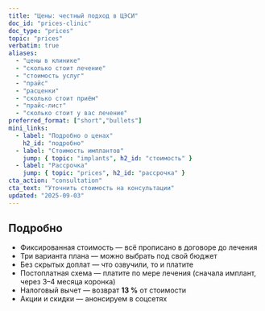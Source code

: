 ```yaml
---
title: "Цены: честный подход в ЦЭСИ"
doc_id: "prices-clinic"
doc_type: "prices"
topic: "prices"
verbatim: true
aliases:
  - "цены в клинике"
  - "сколько стоит лечение"
  - "стоимость услуг"
  - "прайс"
  - "расценки"
  - "сколько стоит приём"
  - "прайс-лист"
  - "сколько стоит у вас лечение"
preferred_format: ["short","bullets"]
mini_links:
  - label: "Подробно о ценах"
    h2_id: "подробно"
  - label: "Стоимость имплантов"
    jump: { topic: "implants", h2_id: "стоимость" }
  - label: "Рассрочка"
    jump: { topic: "prices", h2_id: "рассрочка" }
cta_action: "consultation"
cta_text: "Уточнить стоимость на консультации"
updated: "2025-09-03"
---
```


## Подробно
- Фиксированная стоимость — всё прописано в договоре до лечения  
- Три варианта плана — можно выбрать под свой бюджет  
- Без скрытых доплат — что озвучили, то и платите 
- Постоплатная схема — платите по мере лечения (сначала имплант, через 3–4 месяца коронка)  
- Налоговый вычет — возврат **13 %** от стоимости  
- Акции и скидки — анонсируем в соцсетях 

